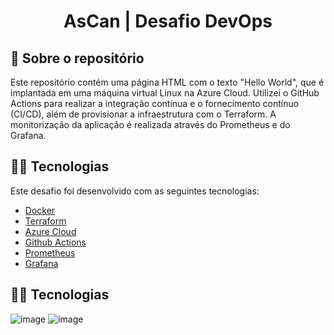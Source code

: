 ﻿<h1 align="center">
    AsCan | Desafio DevOps
</h1>

## :notebook: Sobre o repositório

Este repositório contém uma página HTML com o texto "Hello World", que é implantada em uma máquina virtual Linux na Azure Cloud. Utilizei o GitHub Actions para realizar a integração contínua e o fornecimento contínuo (CI/CD), além de provisionar a infraestrutura com o Terraform. A monitorização da aplicação é realizada através do Prometheus e do Grafana.

## :technologist: Tecnologias

Este desafio foi desenvolvido com as seguintes tecnologias:

-  [Docker](https://docs.docker.com/)
-  [Terraform](https://developer.hashicorp.com/terraform/docs)
-  [Azure Cloud](https://learn.microsoft.com/pt-br/azure/?product=popular)
-  [Github Actions](https://github.com/features/actions)
-  [Prometheus](https://prometheus.io/docs/introduction/overview/)
-  [Grafana](https://grafana.com/docs/)

## :technologist: Tecnologias

![image](https://github.com/JoshuelNobre/ascan-devops/assets/73402934/e0030036-f67d-40e2-998e-12e6f01d8f55)
![image](https://github.com/JoshuelNobre/ascan-devops/assets/73402934/4299f674-8ac9-459f-b056-b9765b25cf06)

